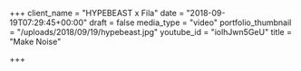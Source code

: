 +++
client_name = "HYPEBEAST x Fila"
date = "2018-09-19T07:29:45+00:00"
draft = false
media_type = "video"
portfolio_thumbnail = "/uploads/2018/09/19/hypebeast.jpg"
youtube_id = "iolhJwn5GeU"
title = "Make Noise"

+++